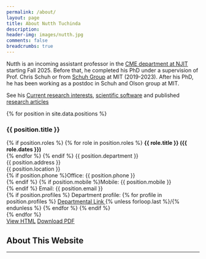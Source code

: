 ```yaml
---
permalink: /about/
layout: page
title: About Nutth Tuchinda
description: 
header-img: images/nutth.jpg
comments: false
breadcrumbs: true
---
```


Nutth is an incoming assistant professor in the [CME department at NJIT ](https://cme.njit.edu) starting Fall 2025.
Before that, he completed his PhD under a supervision of Prof. Chris Schuh or from [Schuh Group](https://schuh.northwestern.edu) at MIT (2019-2023). After his PhD, he has been working as a postdoc in Schuh and Olson group at MIT.

See his [Current research interests]({{site.url}}/research), [scientific software]({{site.url}}/software)
and published [research articles]({{site.url}}/publications)

<div class="position-grid">
  {% for position in site.data.positions %}
  <div class="position-card">
    <div class="position-info">
      <h3>{{ position.title }}</h3>
      <div class="position-details">
        {% if position.roles %}
          {% for role in position.roles %}
            <strong>{{ role.title }} ({{ role.dates }})</strong><br>
          {% endfor %}
        {% endif %}
        {{ position.department }}<br>
        {{ position.address }}<br>
        {{ position.location }}<br>
        {% if position.phone %}Office: {{ position.phone }}<br>{% endif %}
        {% if position.mobile %}Mobile: {{ position.mobile }}<br>{% endif %}
        Email: {{ position.email }}<br>
        {% if position.profiles %}
          Department profile: 
          {% for profile in position.profiles %}
            <a href="{{ profile.url }}"> Departmental Link </a>
            {% unless forloop.last %}/{% endunless %}
          {% endfor %}
        {% endif %}
      </div>
    </div>
  </div>
  {% endfor %}
</div>

<div markdown="0">
    <a href="{{ site.url }}/cv/" class="btn btn-info">View HTML</a>
    <a href="{{ site.url }}/downloads/CV.pdf" class="btn btn-success">Download PDF</a>
</div>

## About This Website
-----